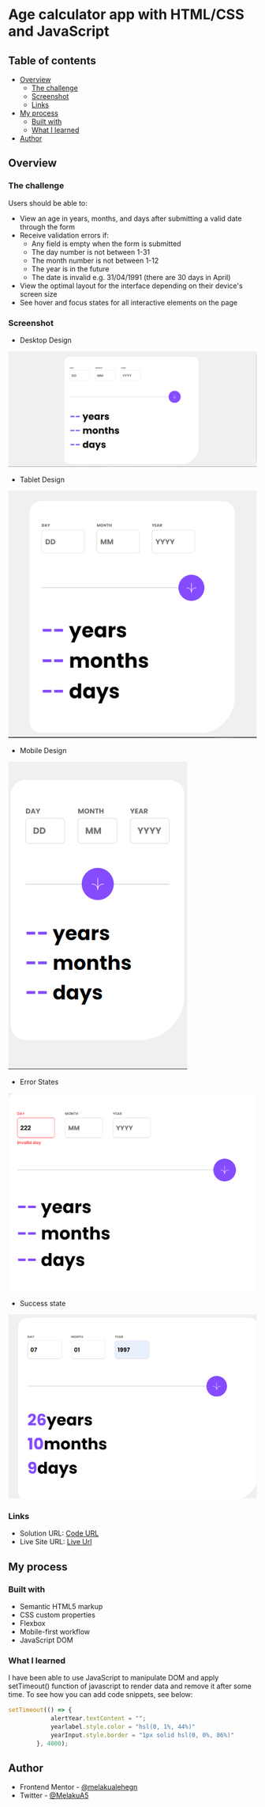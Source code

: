 # Age calculator app with HTML/CSS and JavaScript

## Table of contents

- [Overview](#overview)
  - [The challenge](#the-challenge)
  - [Screenshot](#screenshot)
  - [Links](#links)
- [My process](#my-process)
  - [Built with](#built-with)
  - [What I learned](#what-i-learned)
- [Author](#author)

## Overview

### The challenge

Users should be able to:

- View an age in years, months, and days after submitting a valid date through the form
- Receive validation errors if:
  - Any field is empty when the form is submitted
  - The day number is not between 1-31
  - The month number is not between 1-12
  - The year is in the future
  - The date is invalid e.g. 31/04/1991 (there are 30 days in April)
- View the optimal layout for the interface depending on their device's screen size
- See hover and focus states for all interactive elements on the page

### Screenshot

- Desktop Design

![Desktop design](image.png)

- Tablet Design

![Tablet Design](image-1.png)

- Mobile Design

![Mobile Design](image-2.png)

- Error States

![error state](image-3.png)

- Success state

![Successful](image-4.png)

### Links

- Solution URL: [Code URL](https://github.com/MelakuAlehegn/age-calculator-app)
- Live Site URL: [Live Url](https://melakualehegn.github.io/age-calculator-app/)

## My process

### Built with

- Semantic HTML5 markup
- CSS custom properties
- Flexbox
- Mobile-first workflow
- JavaScript DOM

### What I learned

I have been able to use JavaScript to manipulate DOM and apply setTimeout() function of javascript to render data and remove it after some time.
To see how you can add code snippets, see below:

```js
setTimeout(() => {
            alertYear.textContent = "";
            yearlabel.style.color = "hsl(0, 1%, 44%)"
            yearInput.style.border = "1px solid hsl(0, 0%, 86%)"
        }, 4000);
```

## Author

- Frontend Mentor - [@melakualehegn](https://www.frontendmentor.io/profile/melakualehegn)
- Twitter - [@MelakuA5](https://www.twitter.com/MelakuA5)
